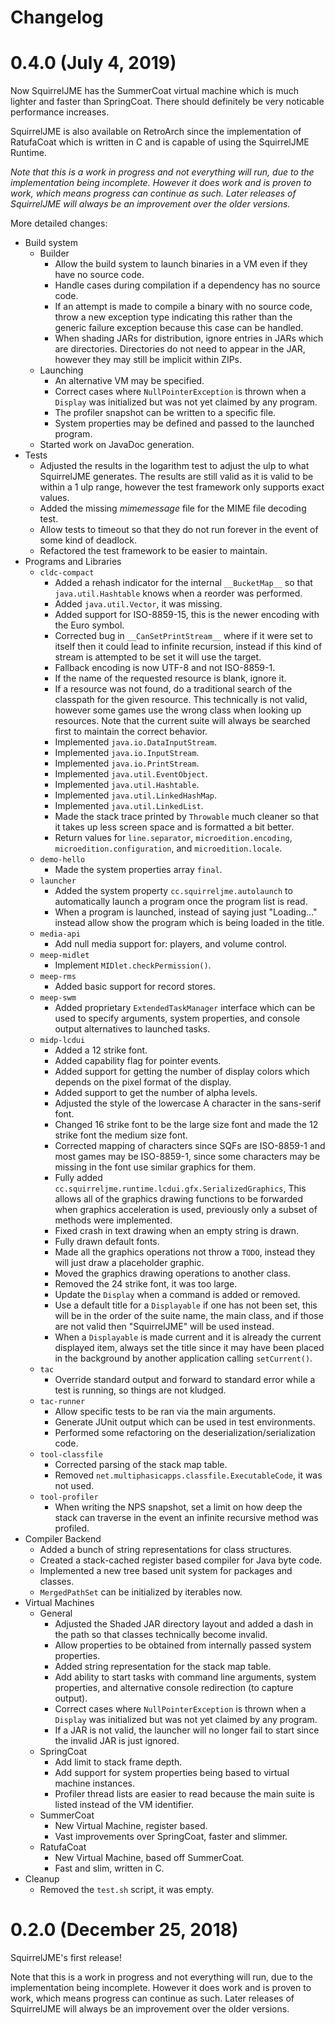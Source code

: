 # Changelog

# 0.4.0 (July 4, 2019)

Now SquirrelJME has the SummerCoat virtual machine which is much lighter and
faster than SpringCoat. There should definitely be very noticable performance
increases.

SquirrelJME is also available on RetroArch since the implementation of
RatufaCoat which is written in C and is capable of using the SquirrelJME
Runtime.

_Note that this is a work in progress and not everything will run, due to_
_the implementation being incomplete. However it does work and is proven to_
_work, which means progress can continue as such. Later releases of_
_SquirrelJME will always be an improvement over the older versions._

More detailed changes:

 * Build system
   * Builder
     * Allow the build system to launch binaries in a VM even if they have no
       source code.
     * Handle cases during compilation if a dependency has no source code.
     * If an attempt is made to compile a binary with no source code, throw a
       new exception type indicating this rather than the generic failure
       exception because this case can be handled.
     * When shading JARs for distribution, ignore entries in JARs which are
       directories. Directories do not need to appear in the JAR, however they
       may still be implicit within ZIPs.
   * Launching
     * An alternative VM may be specified.
     * Correct cases where `NullPointerException` is thrown when a `Display`
       was initialized but was not yet claimed by any program.
     * The profiler snapshot can be written to a specific file.
     * System properties may be defined and passed to the launched program.
   * Started work on JavaDoc generation.
 * Tests
   * Adjusted the results in the logarithm test to adjust the ulp to what
     SquirrelJME generates. The results are still valid as it is valid to
     be within a 1 ulp range, however the test framework only supports
     exact values.
   * Added the missing _mimemessage_ file for the MIME file decoding test.
   * Allow tests to timeout so that they do not run forever in the event of
     some kind of deadlock.
   * Refactored the test framework to be easier to maintain.
 * Programs and Libraries
   * `cldc-compact`
     * Added a rehash indicator for the internal `__BucketMap__` so that
       `java.util.Hashtable` knows when a reorder was performed.
     * Added `java.util.Vector`, it was missing.
     * Added support for ISO-8859-15, this is the newer encoding with the
       Euro symbol.
     * Corrected bug in `__CanSetPrintStream__` where if it were set to itself
       then it could lead to infinite recursion, instead if this kind of
       stream is attempted to be set it will use the target.
     * Fallback encoding is now UTF-8 and not ISO-8859-1.
     * If the name of the requested resource is blank, ignore it.
     * If a resource was not found, do a traditional search of the classpath
       for the given resource. This technically is not valid, however some
       games use the wrong class when looking up resources. Note that the
       current suite will always be searched first to maintain the correct
       behavior.
     * Implemented `java.io.DataInputStream`.
     * Implemented `java.io.InputStream`.
     * Implemented `java.io.PrintStream`.
     * Implemented `java.util.EventObject`.
     * Implemented `java.util.Hashtable`.
     * Implemented `java.util.LinkedHashMap`.
     * Implemented `java.util.LinkedList`.
     * Made the stack trace printed by `Throwable` much cleaner so that it
       takes up less screen space and is formatted a bit better.
     * Return values for `line.separator`, `microedition.encoding`,
       `microedition.configuration`, and `microedition.locale`.
   * `demo-hello`
     * Made the system properties array `final`.
   * `launcher`
     * Added the system property `cc.squirreljme.autolaunch` to automatically
       launch a program once the program list is read.
     * When a program is launched, instead of saying just "Loading..." instead
       allow show the program which is being loaded in the title.
   * `media-api`
     * Add null media support for: players, and volume control.
   * `meep-midlet`
     * Implement `MIDlet.checkPermission()`.
   * `meep-rms`
     * Added basic support for record stores.
   * `meep-swm`
     * Added proprietary `ExtendedTaskManager` interface which can be used
       to specify arguments, system properties, and console output alternatives
       to launched tasks.
   * `midp-lcdui`
     * Added a 12 strike font.
     * Added capability flag for pointer events.
     * Added support for getting the number of display colors which depends on
       the pixel format of the display.
     * Added support to get the number of alpha levels.
     * Adjusted the style of the lowercase A character in the sans-serif font.
     * Changed 16 strike font to be the large size font and made the 12 strike
       font the medium size font.
     * Corrected mapping of characters since SQFs are ISO-8859-1 and most games
       may be ISO-8859-1, since some characters may be missing in the font
       use similar graphics for them.
     * Fully added `cc.squirreljme.runtime.lcdui.gfx.SerializedGraphics`, This
       allows all of the graphics drawing functions to be forwarded when
       graphics acceleration is used, previously only a subset of methods were
       implemented.
     * Fixed crash in text drawing when an empty string is drawn.
     * Fully drawn default fonts.
     * Made all the graphics operations not throw a `TODO`, instead they will
       just draw a placeholder graphic.
     * Moved the graphics drawing operations to another class.
     * Removed the 24 strike font, it was too large.
     * Update the `Display` when a command is added or removed.
     * Use a default title for a `Displayable` if one has not been set, this
       will be in the order of the suite name, the main class, and if those
       are not valid then "SquirrelJME" will be used instead.
     * When a `Displayable` is made current and it is already the current
       displayed item, always set the title since it may have been placed in
       the background by another application calling `setCurrent()`.
   * `tac`
     * Override standard output and forward to standard error while a test is
       running, so things are not kludged.
   * `tac-runner`
     * Allow specific tests to be ran via the main arguments.
     * Generate JUnit output which can be used in test environments.
     * Performed some refactoring on the deserialization/serialization code.
   * `tool-classfile`
     * Corrected parsing of the stack map table.
     * Removed `net.multiphasicapps.classfile.ExecutableCode`, it was not used.
   * `tool-profiler`
     * When writing the NPS snapshot, set a limit on how deep the stack can
       traverse in the event an infinite recursive method was profiled.
 * Compiler Backend
   * Added a bunch of string representations for class structures.
   * Created a stack-cached register based compiler for Java byte code.
   * Implemented a new tree based unit system for packages and classes.
   * `MergedPathSet` can be initialized by iterables now.
 * Virtual Machines
   * General
     * Adjusted the Shaded JAR directory layout and added a dash in the path
       so that classes technically become invalid.
     * Allow properties to be obtained from internally passed system
       properties.
     * Added string representation for the stack map table.
     * Add ability to start tasks with command line arguments, system
       properties, and alternative console redirection (to capture output).
     * Correct cases where `NullPointerException` is thrown when a `Display`
       was initialized but was not yet claimed by any program.
     * If a JAR is not valid, the launcher will no longer fail to start since
       the invalid JAR is just ignored.
   * SpringCoat
     * Add limit to stack frame depth.
     * Add support for system properties being based to virtual machine
       instances.
     * Profiler thread lists are easier to read because the main suite is
       listed instead of the VM identifier.
   * SummerCoat
     * New Virtual Machine, register based.
     * Vast improvements over SpringCoat, faster and slimmer.
   * RatufaCoat
     * New Virtual Machine, based off SummerCoat.
     * Fast and slim, written in C.
 * Cleanup
   * Removed the `test.sh` script, it was empty.

# 0.2.0 (December 25, 2018)

SquirrelJME's first release!

Note that this is a work in progress and not everything will run, due to
the implementation being incomplete. However it does work and is proven to
work, which means progress can continue as such. Later releases of SquirrelJME
will always be an improvement over the older versions.

